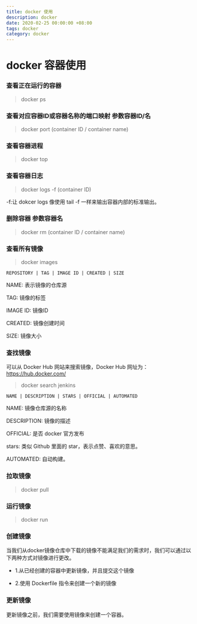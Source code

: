 ```yaml
---
title: docker 使用
description: docker
date: 2020-02-25 00:00:00 +08:00
tags: docker
category: docker
---
```


# docker 容器使用

### 查看正在运行的容器
> docker ps

### 查看对应容器ID或容器名称的端口映射 参数容器ID/名
> docker port (container ID / container name)

### 查看容器进程
> docker top 

### 查看容器日志
> docker logs -f (container ID)

-f:让 dokcer logs 像使用 tail -f 一样来输出容器内部的标准输出。

### 删除容器 参数容器名
> docker rm (container ID / container name)

### 查看所有镜像
> docker images

```
REPOSITORY | TAG | IMAGE ID | CREATED | SIZE
```

NAME: 表示镜像的仓库源

TAG: 镜像的标签

IMAGE ID: 镜像ID

CREATED: 镜像创建时间

SIZE: 镜像大小

### 查找镜像
可以从 Docker Hub 网站来搜索镜像，Docker Hub 网址为： https://hub.docker.com/

> docker search jenkins

```
NAME | DESCRIPTION | STARS | OFFICIAL | AUTOMATED
```

NAME: 镜像仓库源的名称

DESCRIPTION: 镜像的描述

OFFICIAL: 是否 docker 官方发布

stars: 类似 Github 里面的 star，表示点赞、喜欢的意思。

AUTOMATED: 自动构建。

### 拉取镜像
> docker pull

### 运行镜像

> docker run

### 创建镜像
当我们从docker镜像仓库中下载的镜像不能满足我们的需求时，我们可以通过以下两种方式对镜像进行更改。

* 1.从已经创建的容器中更新镜像，并且提交这个镜像
- 2.使用 Dockerfile 指令来创建一个新的镜像

### 更新镜像
更新镜像之前，我们需要使用镜像来创建一个容器。